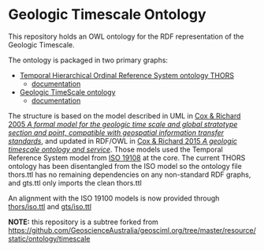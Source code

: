 # Geologic Timescale Ontology
This repository holds an OWL ontology for the RDF representation of the Geologic Timescale. 

The ontology is packaged in two primary graphs: 

* [Temporal Hierarchical Ordinal Reference System ontology THORS](./rdf/thors.ttl)
  * [documentation](https://raw.githack.com/CGI-IUGS/timescale-ont/master/html/thors.html)
* [Geologic TimeScale ontology](./gts.ttl)
  * [documentation](https://raw.githack.com/CGI-IUGS/timescale-ont/master/html/gts.html)

The structure is based on the model described in UML in [Cox & Richard 2005 _A formal model for the geologic time scale and global stratotype section and point, compatible with geospatial information transfer standards_](https://doi.org/10.1130/GES00022.1), and updated in RDF/OWL in [Cox & Richard 2015 _A geologic timescale ontology and service_](http://link.springer.com/article/10.1007/s12145-014-0170-6). Those models used the Temporal Reference System model from [ISO 19108](https://www.iso.org/standard/26013.html) at the core. The current THORS ontology has been disentangled from the ISO model so the ontology file thors.ttl has no remaining dependencies on any non-standard RDF graphs, and gts.ttl only imports the clean thors.ttl 

An alignment with the ISO 19100 models is now provided through 
[thors/iso.ttl](./rdf/thors/iso.ttl) and [gts/iso.ttl](./rdf/gts/iso.ttl)

**NOTE:** this repository is a subtree forked from https://github.com/GeoscienceAustralia/geosciml.org/tree/master/resource/static/ontology/timescale
